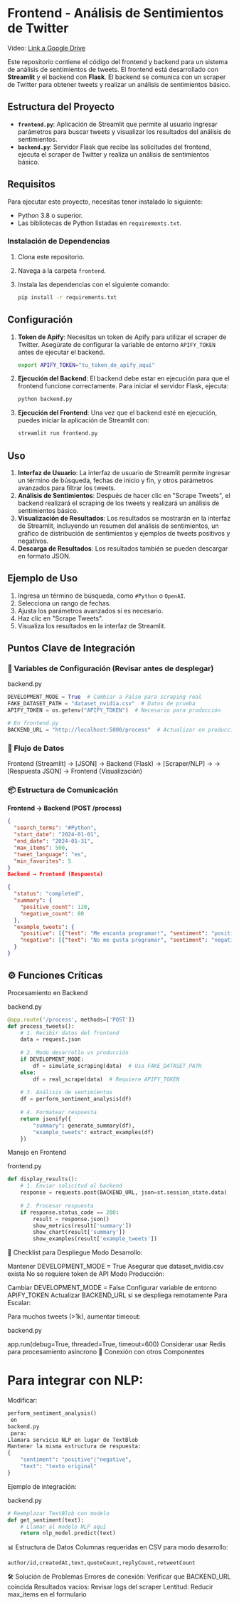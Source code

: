 # Frontend - Análisis de Sentimientos de Twitter

Video:  [Link a Google Drive](https://drive.google.com/file/d/1ksrJAg3GBKwjYtjWS7p-z5UxODcmP9Sn/view?usp=sharing)

Este repositorio contiene el código del frontend y backend para un sistema de análisis de sentimientos de tweets. El frontend está desarrollado con **Streamlit** y el backend con **Flask**. El backend se comunica con un scraper de Twitter para obtener tweets y realizar un análisis de sentimientos básico.

## Estructura del Proyecto

- **`frontend.py`**: Aplicación de Streamlit que permite al usuario ingresar parámetros para buscar tweets y visualizar los resultados del análisis de sentimientos.
- **`backend.py`**: Servidor Flask que recibe las solicitudes del frontend, ejecuta el scraper de Twitter y realiza un análisis de sentimientos básico.

## Requisitos

Para ejecutar este proyecto, necesitas tener instalado lo siguiente:

- Python 3.8 o superior.
- Las bibliotecas de Python listadas en `requirements.txt`.

### Instalación de Dependencias

1. Clona este repositorio.
2. Navega a la carpeta `frontend`.
3. Instala las dependencias con el siguiente comando:

   ```bash
   pip install -r requirements.txt
   ```

## Configuración

1. **Token de Apify**: Necesitas un token de Apify para utilizar el scraper de Twitter. Asegúrate de configurar la variable de entorno `APIFY_TOKEN` antes de ejecutar el backend.

   ```bash
   export APIFY_TOKEN="tu_token_de_apify_aquí"
   ```

2. **Ejecución del Backend**: El backend debe estar en ejecución para que el frontend funcione correctamente. Para iniciar el servidor Flask, ejecuta:

   ```bash
   python backend.py
   ```

3. **Ejecución del Frontend**: Una vez que el backend esté en ejecución, puedes iniciar la aplicación de Streamlit con:

   ```bash
   streamlit run frontend.py
   ```

## Uso

1. **Interfaz de Usuario**: La interfaz de usuario de Streamlit permite ingresar un término de búsqueda, fechas de inicio y fin, y otros parámetros avanzados para filtrar los tweets.
2. **Análisis de Sentimientos**: Después de hacer clic en "Scrape Tweets", el backend realizará el scraping de los tweets y realizará un análisis de sentimientos básico.
3. **Visualización de Resultados**: Los resultados se mostrarán en la interfaz de Streamlit, incluyendo un resumen del análisis de sentimientos, un gráfico de distribución de sentimientos y ejemplos de tweets positivos y negativos.
4. **Descarga de Resultados**: Los resultados también se pueden descargar en formato JSON.

## Ejemplo de Uso

1. Ingresa un término de búsqueda, como `#Python` o `OpenAI`.
2. Selecciona un rango de fechas.
3. Ajusta los parámetros avanzados si es necesario.
4. Haz clic en "Scrape Tweets".
5. Visualiza los resultados en la interfaz de Streamlit.


## Puntos Clave de Integración

### 🔧 Variables de Configuración (Revisar antes de desplegar)
backend.py
```python backend.py
DEVELOPMENT_MODE = True  # Cambiar a False para scraping real
FAKE_DATASET_PATH = "dataset_nvidia.csv"  # Datos de prueba
APIFY_TOKEN = os.getenv("APIFY_TOKEN")  # Necesario para producción

# En frontend.py
BACKEND_URL = "http://localhost:5000/process"  # Actualizar en producción
```

### 🔄 Flujo de Datos
Frontend (Streamlit) → [JSON] → Backend (Flask) → [Scraper/NLP] → → [Respuesta JSON] → Frontend (Visualización)


### 📦 Estructura de Comunicación
**Frontend → Backend (POST /process)**
```json
{
  "search_terms": "#Python",
  "start_date": "2024-01-01",
  "end_date": "2024-01-31",
  "max_items": 500,
  "tweet_language": "es",
  "min_favorites": 5
}
Backend → Frontend (Respuesta)

{
  "status": "completed",
  "summary": {
    "positive_count": 120,
    "negative_count": 80
  },
  "example_tweets": {
    "positive": [{"text": "Me encanta programar!", "sentiment": "positive"}],
    "negative": [{"text": "No me gusta programar", "sentiment": "negative"}]
  }
}
```

## ⚙️ Funciones Críticas
Procesamiento en Backend 

backend.py
```python
@app.route('/process', methods=['POST'])
def process_tweets():
    # 1. Recibir datos del frontend
    data = request.json
    
    # 2. Modo desarrollo vs producción
    if DEVELOPMENT_MODE:
        df = simulate_scraping(data)  # Usa FAKE_DATASET_PATH
    else:
        df = real_scrape(data)  # Requiere APIFY_TOKEN
    
    # 3. Análisis de sentimientos
    df = perform_sentiment_analysis(df)
    
    # 4. Formatear respuesta
    return jsonify({
        "summary": generate_summary(df),
        "example_tweets": extract_examples(df)
    })
```

Manejo en Frontend 

frontend.py

```python
def display_results():
    # 1. Enviar solicitud al backend
    response = requests.post(BACKEND_URL, json=st.session_state.data)
    
    # 2. Procesar respuesta
    if response.status_code == 200:
        result = response.json()
        show_metrics(result['summary'])
        show_chart(result['summary'])
        show_examples(result['example_tweets'])

```
🚀 Checklist para Despliegue
Modo Desarrollo:

Mantener DEVELOPMENT_MODE = True
Asegurar que dataset_nvidia.csv exista
No se requiere token de API
Modo Producción:

Cambiar DEVELOPMENT_MODE = False
Configurar variable de entorno APIFY_TOKEN
Actualizar BACKEND_URL si se despliega remotamente
Para Escalar:

Para muchos tweets (>1k), aumentar timeout:

backend.py

app.run(debug=True, threaded=True, timeout=600)
Considerar usar Redis para procesamiento asíncrono
🔗 Conexión con otros Componentes
# Para integrar con NLP:

Modificar:
```python
perform_sentiment_analysis()
 en 
backend.py
 para:
Llamara servicio NLP en lugar de TextBlob
Mantener la misma estructura de respuesta:
{
    "sentiment": "positive"|"negative",
    "text": "texto original"
}
```

Ejemplo de integración:

backend.py

```python
# Reemplazar TextBlob con modelo
def get_sentiment(text):
    # Llamar al modelo NLP aquí
    return nlp_model.predict(text)
```
📊 Estructura de Datos
Columnas requeridas en CSV para modo desarrollo:

```
author/id,createdAt,text,quoteCount,replyCount,retweetCount
```

🛠 Solución de Problemas
Errores de conexión: Verificar que BACKEND_URL coincida
Resultados vacíos: Revisar logs del scraper
Lentitud: Reducir max_items en el formulario
